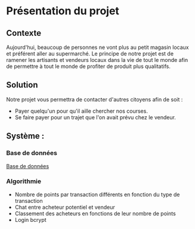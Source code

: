 # Présentation du projet

## Contexte

Aujourd'hui, beaucoup de personnes ne vont plus au petit magasin locaux et préférent aller au supermarché. Le principe de notre projet est de ramener les artisants et vendeurs locaux dans la vie de tout le monde afin de permettre à tout le monde de profiter de produit plus qualitatifs.

## Solution

Notre projet vous permettra de contacter d'autres citoyens afin de soit :

- Payer quelqu'un pour qu'il aille chercher nos courses.
- Se faire payer pour un trajet que l'on avait prévu chez le vendeur.

## Système :

### Base de données

[Base de données](./Base%20de%20données%208f9b886f8c664d90a622cdc2437af808.md)

### Algorithmie

- Nombre de points par transaction différents en fonction du type de transaction
- Chat entre acheteur potentiel et vendeur
- Classement des acheteurs en fonctions de leur nombre de points
- Login bcrypt